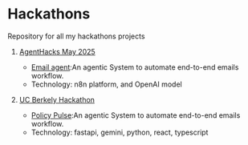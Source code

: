 # Hackathons
Repository for all my hackathons projects

1. <a href="https://www.agenthacks.org/">AgentHacks May 2025</a><br>
   - <a href="https://github.com/noor188/Email-AI-agent-hackathon">Email agent</a>:An agentic System to automate end-to-end emails workflow.<br>
   - Technology: n8n platform, and OpenAI model<br>

2. <a href="https://ai.hackberkeley.org/">UC Berkely Hackathon</a>
   - <a href="https://github.com/UC-Berkeley-AI-Hackathon-Project/PolicyPulse">Policy Pulse</a>:An agentic System to automate end-to-end emails workflow.<br>
   - Technology: fastapi, gemini, python, react, typescript<br>

   
